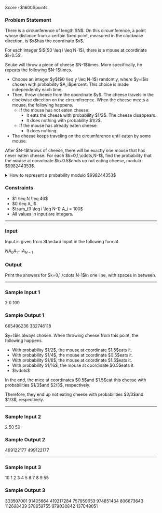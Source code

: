 
<div>

<span>

<span>

<p>
Score : $1600$points
</p>

<div>

<section>

### **Problem Statement**

<p>
There is a circumference of length $N$.
On this circumference, a point whose distance from a certain fixed point, measured in the clockwise direction, is $x$has the coordinate $x$.
</p>

<p>
For each integer $i$($0 \leq i \leq N-1$), there is a mouse at coordinate $i+0.5$.
</p>

<p>
Snuke will throw a piece of cheese $N-1$times.
More specifically, he repeats the following $N-1$times.
</p>

<ul>

<li>
Choose an integer $y$($0 \leq y \leq N-1$) randomly, where $y=i$is chosen with probability $A_i$percent. This choice is made independently each time.
</li>

<li>
Then, throw cheese from the coordinate $y$. The cheese travels in the clockwise direction on the circumference. When the cheese meets a mouse, the following happens.
<ul>

<li>
If the mouse has not eaten cheese:
<ul>

<li>
It eats the cheese with probability $1/2$. The cheese disappears.
</li>

<li>
It does nothing with probability $1/2$.
</li>

</ul>

</li>

<li>
If the mouse has already eaten cheese:
<ul>

<li>
It does nothing.
</li>

</ul>

</li>

</ul>

</li>

<li>
The cheese keeps traveling on the circumference until eaten by some mouse.
</li>

</ul>

<p>
After $N-1$throws of cheese, there will be exactly one mouse that has never eaten cheese.
For each $k=0,1,\cdots,N-1$, find the probability that the mouse at coordinate $k+0.5$ends up not eating cheese, modulo $998244353$.
</p>

<details>

<summary>
How to represent a probability modulo $998244353$
</summary>

<p>
We can prove that each probability in question is always a rational number. Additionally, under the Constraints of this problem, when that number is represented as an irreducible fraction $\frac{P}{Q}$, we can also prove that $Q \neq 0 \pmod{998244353}$. Thus, there is a unique integer $R$such that $R \times Q \equiv P \pmod{998244353}, 0 \leq R < 998244353$. Answer with this $R$.


</p>

</details>

</section>

</div>

<div>

<section>

### **Constraints**

<ul>

<li>
$1 \leq N \leq 40$
</li>

<li>
$0 \leq A_i$
</li>

<li>
$\sum_{0 \leq i \leq N-1} A_i = 100$
</li>

<li>
All values in input are integers.
</li>

</ul>

</section>

</div>

---

<div>

<div>

<section>

### **Input**

<p>
Input is given from Standard Input in the following format:
</p>

<div>

$N$$A_0$$A_1$$\cdots$$A_{N-1}$
</div>

</section>

</div>

<div>

<section>

### **Output**

<p>
Print the answers for $k=0,1,\cdots,N-1$in one line, with spaces in between.
</p>

</section>

</div>

</div>

---

<div>

<section>

### **Sample Input 1**

<div>

2
0 100

</div>

</section>

</div>

<div>

<section>

### **Sample Output 1**

<div>

665496236 332748118

</div>

<p>
$y=1$is always chosen. When throwing cheese from this point, the following happens.
</p>

<ul>

<li>
With probability $1/2$, the mouse at coordinate $1.5$eats it.
</li>

<li>
With probability $1/4$, the mouse at coordinate $0.5$eats it.
</li>

<li>
With probability $1/8$, the mouse at coordinate $1.5$eats it.
</li>

<li>
With probability $1/16$, the mouse at coordinate $0.5$eats it.
</li>

<li>
$\vdots$
</li>

</ul>

<p>
In the end, the mice at coordinates $0.5$and $1.5$eat this cheese with probabilities $1/3$and $2/3$, respectively.
</p>

<p>
Therefore, they end up not eating cheese with probabilities $2/3$and $1/3$, respectively.
</p>

</section>

</div>

---

<div>

<section>

### **Sample Input 2**

<div>

2
50 50

</div>

</section>

</div>

<div>

<section>

### **Sample Output 2**

<div>

499122177 499122177

</div>

</section>

</div>

---

<div>

<section>

### **Sample Input 3**

<div>

10
1 2 3 4 5 6 7 8 9 55

</div>

</section>

</div>

<div>

<section>

### **Sample Output 3**

<div>

333507001 91405664 419217284 757959653 974851434 806873643 112668439 378659755 979030842 137048051

</div>

</section>

</div>

</span>

</span>

</div>
